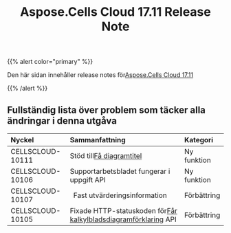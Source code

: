 ﻿---
title: Aspose.Cells Cloud 17.11 Release Note
second_title: Aspose.Cells Cloud Documen
type: docs
url: /sv/aspose-cells-cloud-17-11-release-notes/
aliases: [/aspose-cells-for-cloud-17-11-release-notes/]
description: Aspose.Cells Cloud stöder Excel för att skapa, konvertera, sammanfoga, dela, skydda, inre objektoperation och så vidare
weight: 10
---
{{% alert color="primary" %}} 

 Den här sidan innehåller release notes för[Aspose.Cells Cloud 17.11](https://apireference.aspose.cloud/cells/)

{{% /alert %}} 
## **Fullständig lista över problem som täcker alla ändringar i denna utgåva**

|**Nyckel**|**Sammanfattning**|**Kategori**|
|:- |:- |:- |
|CELLSCLOUD-10111| Stöd till[Få diagramtitel](https://apireference.aspose.cloud/cells/#!/CellsCharts/CellsCharts_GetWorksheetChartTitle)|Ny funktion|
|CELLSCLOUD-10106 | Supportarbetsbladet fungerar i uppgift API|Ny funktion|
|CELLSCLOUD-10107|` `Fast utvärderingsinformation| Förbättring|
|CELLSCLOUD-10105| Fixade HTTP-statuskoden för[Får kalkylbladsdiagramförklaring](https://apireference.aspose.cloud/cells/#!/CellsCharts/CellsCharts_GetWorksheetChartLegend) API|Förbättring|

